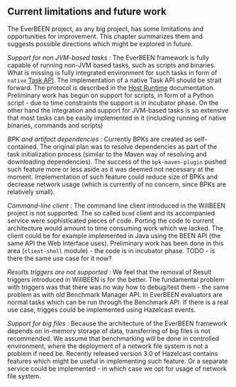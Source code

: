## Current limitations and future work
The EverBEEN project, as any big project, has some limitations and opportunities for improvement. This chapter summarizes them and suggests possible directions which might be explored in future.
 
*Support for non JVM-based tasks*
:	The EverBEEN framework is fully capable of running non-JVM based tasks, such as scripts and binaries. What is missing is fully integrated environment for such tasks in form of `native` [Task API](#user.taskapi). The implementation of a native Task API should be strait forward. The protocol is described in the [Host Runtime](#devel.services.hostruntime.protocol) documentation. Preliminary work has begun on support for scripts, in form of a Python script - due to time constraints the support is in incubator phase. On the other hand the integration and support for JVM-based tasks is so extensive that most tasks can be easily implemented in it (including running of native binaries, commands and scripts)   

*BPK and artifact dependencies*
:	Currently BPKs are created as self-contained. The original plan was to resolve dependencies as part of the task initialization process (similar to the Maven way of resolving and downloading dependencies). The success of the `bpk-maven-plugin` pushed such feature more or less aside as it was deemed not necessary at the moment. Implementation of such feature could reduce size of BPKs and decrease network usage (which is currently of no concern, since BPKs are relatively small). 

*Command-line client*
:	The command line client introduced in the WillBEEN project is not supported. The so called `bcmd` client and its accompanied service were sophisticated pieces of code. Porting the code to current architecture would amount to time consuming work which we lacked. The client could be for example implemented in Java using the BEEN API (the same API the Web Interface uses). Preliminary work has been done in this area (`client-shell` module) - the code is in incubator phase. TODO - is there the same use case for it now?

*Results triggers are not supported*
:	We feel that the removal of Result triggers introduced in WillBEEN is for the better. The fundamental problem with triggers was that there was no way how to debug/test them - the same problem as with old Benchmark Manager API. In EverBEEN evaluators are normal tasks which can be run through the Benchmark API. If there is a real use case, trigges could be implemented using Hazelcast events. 

*Support for big files*
:	Because the architecture of the EverBEEN framework depends on in-memory storage of data, transferring of big files is not recommended. We assume that benchmarking will be done in controlled environment, where the deployment of a network file system is not a problem if need be. Recently released version 3.0 of Hazelcast contains features which might be useful in implementing such feature. Or a separate service could be implemented - in which case we opt for usage of network file system. 